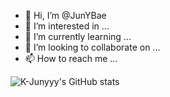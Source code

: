 - 👋 Hi, I’m @JunYBae
- 👀 I’m interested in ...
- 🌱 I’m currently learning ...
- 💞️ I’m looking to collaborate on ...
- 📫 How to reach me ...

<!---
JunYBae/JunYBae is a ✨ special ✨ repository because its `README.md` (this file) appears on your GitHub profile.
You can click the Preview link to take a look at your changes.
--->

![K-Junyyy's GitHub stats](https://github-readme-stats.vercel.app/api?username=JunYBae&show_icons=true&theme=radical)  
